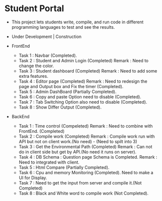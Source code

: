 # Student Portal
* This project lets students write, compile, and run code in different programming languages to test and see the results.
* Under Development | Construction
  
* FrontEnd
    * Task 1 : Navbar (Completed).
    * Task 2 : Student and Admin Login (Completed) Remark : Need to change the color.
    * Task 3 : Student dashboard (Completed) Remark : Need to add some extra features.
    * Task 4 : Editor page (Completed) Remark : Need to redesign the page and Output box and Fix the timer (Completed).
    * Task 5 : Admin DashBoard (Partially Completed).
    * Task 6 : Copy and paste Option need to disable (Completed).
    * Task 7 : Tab Switching Option also need to disable (Completed).
    * Task 8 : Show Differ Output (Completed).
* BackEnd
    * Task 1 : Time control (Compeleted) Remark : Need to combine with FrontEnd. (Completed)
    * Task 2 : Compile work (Completed) Remark : Compile work run with API but not on client work.(No need) - (Need to spilt into 3)
    * Task 3 : Get the Environmental Path (Completed) Remark : Can not do in client side but get by API.(No need it runs on server).
    * Task 4 : DB Schema : Question page Schema is Completed. Remark : Need to integrated with client.
    * Task 5 : Html Compare (Partially Completed).
    * Task 6 : Cpu and memory Monitoring (Completed). Need to make a UI for Display.
    * Task 7 : Need to get the input from server and compile it.(Not Completed)
    * Task 8 : Black and White word to compile work (Not Completed).

